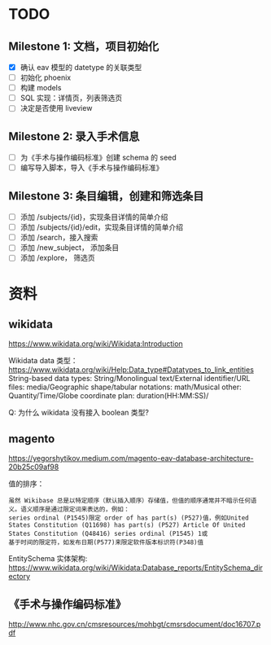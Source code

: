 # TODO

## Milestone 1: 文档，项目初始化

- [x] 确认 eav 模型的 datetype 的关联类型
- [ ] 初始化 phoenix
- [ ] 构建 models
- [ ] SQL 实现：详情页，列表筛选页
- [ ] 决定是否使用 liveview

## Milestone 2: 录入手术信息

- [ ] 为《手术与操作编码标准》创建 schema 的 seed
- [ ] 编写导入脚本，导入《手术与操作编码标准》

## Milestone 3: 条目编辑，创建和筛选条目

- [ ] 添加 /subjects/{id}，实现条目详情的简单介绍
- [ ] 添加 /subjects/{id}/edit，实现条目详情的简单介绍
- [ ] 添加 /search，接入搜索
- [ ] 添加 /new_subject， 添加条目
- [ ] 添加 /explore， 筛选页

# 资料

## wikidata

https://www.wikidata.org/wiki/Wikidata:Introduction

Wikidata data 类型： https://www.wikidata.org/wiki/Help:Data_type#Datatypes_to_link_entities
String-based data types: String/Monolingual text/External identifier/URL
files: media/Geographic shape/tabular
notations: math/Musical
other: Quantity/Time/Globe coordinate
plan: duration(HH:MM:SS)/

Q: 为什么 wikidata 没有接入 boolean 类型?


## magento
https://yegorshytikov.medium.com/magento-eav-database-architecture-20b25c09af98


值的排序：

    虽然 Wikibase 总是以特定顺序（默认插入顺序）存储值，但值的顺序通常并不暗示任何语义。语义顺序是通过限定词来表达的，例如：
    series ordinal (P1545)限定 order of has part(s) (P527)值，例如United States Constitution (Q11698) has part(s) (P527) Article Of United States Constitution (Q48416) series ordinal (P1545) 1或
    基于时间的限定符，如发布日期(P577)来限定软件版本标识符(P348)值

EntitySchema 实体架构: https://www.wikidata.org/wiki/Wikidata:Database_reports/EntitySchema_directory

## 《手术与操作编码标准》

http://www.nhc.gov.cn/cmsresources/mohbgt/cmsrsdocument/doc16707.pdf
